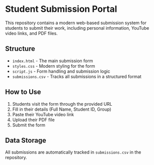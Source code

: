 # Student Submission Portal

This repository contains a modern web-based submission system for students to submit their work, including personal information, YouTube video links, and PDF files.

## Structure
- `index.html` - The main submission form
- `styles.css` - Modern styling for the form
- `script.js` - Form handling and submission logic
- `submissions.csv` - Tracks all submissions in a structured format

## How to Use
1. Students visit the form through the provided URL
2. Fill in their details (Full Name, Student ID, Group)
3. Paste their YouTube video link
4. Upload their PDF file
5. Submit the form

## Data Storage
All submissions are automatically tracked in `submissions.csv` in the repository.